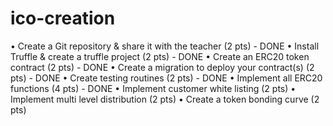 # ico-creation

• Create a Git repository & share it with
the teacher (2 pts) - DONE 
• Install Truffle & create a truffle project (2
pts) - DONE 
• Create an ERC20 token contract (2 pts) - DONE 
• Create a migration to deploy your
contract(s) (2 pts) - DONE 
• Create testing routines (2 pts) - DONE 
• Implement all ERC20 functions (4 pts) - DONE 
• Implement customer white listing (2 pts)
• Implement multi level distribution (2 pts)
• Create a token bonding curve (2 pts)
